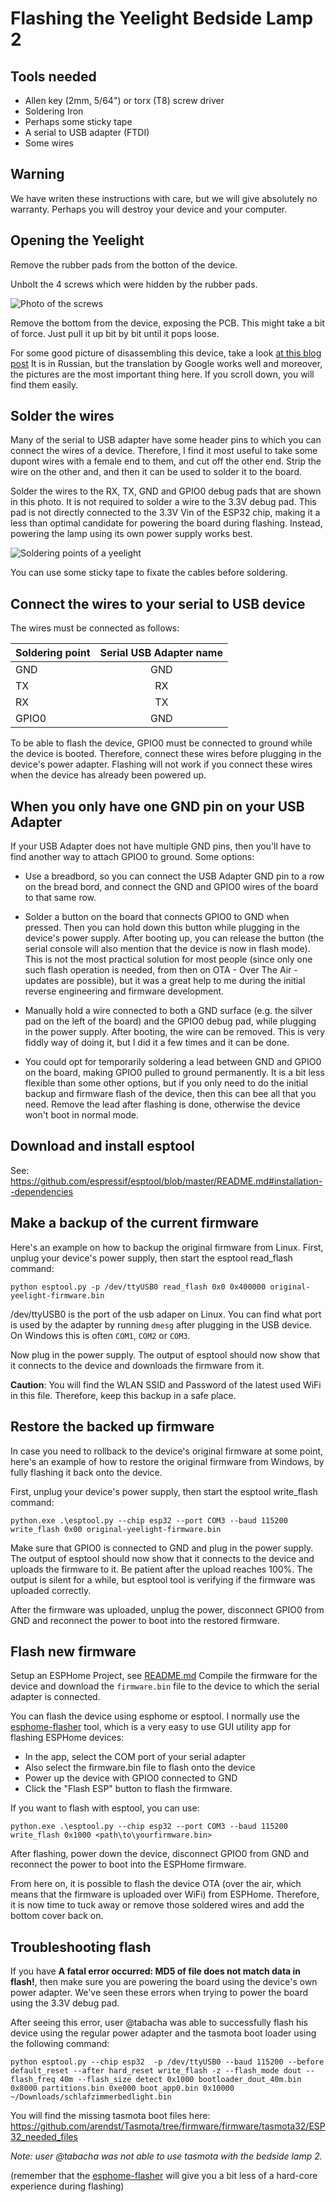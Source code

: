 # Flashing the Yeelight Bedside Lamp 2

## Tools needed

* Allen key (2mm, 5/64") or torx (T8) screw driver
* Soldering Iron
* Perhaps some sticky tape
* A serial to USB adapter (FTDI)
* Some wires

## Warning

We have writen these instructions with care, but we will give absolutely no
warranty. Perhaps you will destroy your device and your computer.

## Opening the Yeelight

Remove the rubber pads from the botton of the device.

Unbolt the 4 screws which were hidden by the rubber pads.

![Photo of the screws](Yeelight_screws.jpg "Use an allen key or torx screw driver to remove the screws.")

Remove the bottom from the device, exposing the PCB.
This might take a bit of force. Just pull it up bit by bit until it pops loose.

For some good picture of disassembling this device, take a look
[at this blog post](https://mysku.ru/blog/china-stores/78455.html)
It is in Russian, but the translation by Google works well and moreover, the
pictures are the most important thing here. If you scroll down, you will
find them easily.

## Solder the wires

Many of the serial to USB adapter have some header pins to which you can
connect the wires of a device. Therefore, I find it most useful to take some
dupont wires with a female end to them, and cut off the other end. Strip the
wire on the other and, and then it can be used to solder it to the board.

Solder the wires to the RX, TX, GND and GPIO0 debug pads that are shown in this
photo. It is not required to solder a wire to the 3.3V debug pad. This pad
is not directly connected to the 3.3V Vin of the ESP32 chip, making it a
less than optimal candidate for powering the board during flashing. Instead,
powering the lamp using its own power supply works best.

![Soldering points of a yeelight](Soldering_points.jpeg)

You can use some sticky tape to fixate the cables before soldering.

## Connect the wires to your serial to USB device

The wires must be connected as follows:

  | Soldering point| Serial USB Adapter name  |
  | -------------- |:------------------------:|
  | GND            |  GND                     |
  | TX             |  RX                      |
  | RX             |  TX                      |
  | GPIO0          |  GND                     |

To be able to flash the device, GPIO0 must be connected to ground while the
device is booted. Therefore, connect these wires before plugging in the
device's power adapter. Flashing will not work if you connect these wires
when the device has already been powered up.

## When you only have one GND pin on your USB Adapter

If your USB Adapter does not have multiple GND pins, then you'll have
to find another way to attach GPIO0 to ground. Some options:

- Use a breadbord, so you can connect the USB Adapter GND pin to a row on
  the bread bord, and connect the GND and GPIO0 wires of the board to that
  same row.

- Solder a button on the board that connects GPIO0 to GND when pressed. Then
  you can hold down this button while plugging in the device's power supply.
  After booting up, you can release the button (the serial console will also
  mention that the device is now in flash mode). This is not the most
  practical solution for most people (since only one such flash operation is
  needed, from then on OTA - Over The Air - updates are possible), but it
  was a great help to me during the initial reverse engineering and firmware
  development.

- Manually hold a wire connected to both a GND surface (e.g. the silver pad
  on the left of the board) and the GPIO0 debug pad, while plugging in the
  power supply. After booting, the wire can be removed. This is very fiddly
  way of doing it, but I did it a few times and it can be done.

- You could opt for temporarily soldering a lead between GND and GPIO0 on
  the board, making GPIO0 pulled to ground permanently. It is a bit less
  flexible than some other options, but if you only need to do the initial
  backup and firmware flash of the device, then this can bee all that you
  need. Remove the lead after flashing is done, otherwise the device won't
  boot in normal mode.

## Download and install esptool

See: https://github.com/espressif/esptool/blob/master/README.md#installation--dependencies

## Make a backup of the current firmware

Here's an example on how to backup the original firmware from Linux. First,
unplug your device's power supply, then start the esptool read_flash command:

```
python esptool.py -p /dev/ttyUSB0 read_flash 0x0 0x400000 original-yeelight-firmware.bin
```

/dev/ttyUSB0 is the port of the usb adaper on Linux. You can find what port
is used by the adapter by running `dmesg` after plugging in the USB device.
On Windows this is often `COM1`, `COM2` or `COM3`.

Now plug in the power supply. The output of esptool should now show that it
connects to the device and downloads the firmware from it.

**Caution**: You will find the WLAN SSID and Password of the latest used WiFi in
this file. Therefore, keep this backup in a safe place.

## Restore the backed up firmware

In case you need to rollback to the device's original firmware at some point,
here's an example of how to restore the original firmware from Windows, by fully
flashing it back onto the device.

First, unplug your device's power supply, then start the esptool write_flash command:

```
python.exe .\esptool.py --chip esp32 --port COM3 --baud 115200 write_flash 0x00 original-yeelight-firmware.bin
```
Make sure that GPIO0 is connected to GND and plug in the power supply.
The output of esptool should now show that it connects to the device and uploads
the firmware to it. Be patient after the upload reaches 100%. The output is
silent for a while, but esptool tool is verifying if the firmware was uploaded
correctly.

After the firmware was uploaded, unplug the power, disconnect GPIO0 from GND and
reconnect the power to boot into the restored firmware.

## Flash new firmware

Setup an ESPHome Project, see [README.md](../README.md)
Compile the firmware for the device and download the `firmware.bin` file
to the device to which the serial adapter is connected.

You can flash the device using esphome or esptool.
I normally use the [esphome-flasher](https://github.com/esphome/esphome-flasher)
tool, which is a very easy to use GUI utility app for flashing ESPHome devices:

- In the app, select the COM port of your serial adapter
- Also select the firmware.bin file to flash onto the device
- Power up the device with GPIO0 connected to GND
- Click the "Flash ESP" button to flash the firmware.

If you want to flash with esptool, you can use:

```
python.exe .\esptool.py --chip esp32 --port COM3 --baud 115200 write_flash 0x1000 <path\to\yourfirmware.bin>
```

After flashing, power down the device, disconnect GPIO0 from GND and reconnect
the power to boot into the ESPHome firmware.

From here on, it is possible to flash the device OTA (over the air, which
means that the firmware is uploaded over WiFi) from ESPHome. Therefore, it
is now time to tuck away or remove those soldered wires and add the bottom
cover back on.

## Troubleshooting flash

If you have **A fatal error occurred: MD5 of file does not match data in
flash!**, then make sure you are powering the board using the device's own
power adapter. We've seen these errors when trying to power the board using
the 3.3V debug pad.

After seeing this error, user @tabacha was able to successfully flash his
device using the regular power adapter and the tasmota boot loader using
the following command:

```
python esptool.py --chip esp32  -p /dev/ttyUSB0 --baud 115200 --before default_reset --after hard_reset write_flash -z --flash_mode dout --flash_freq 40m --flash_size detect 0x1000 bootloader_dout_40m.bin 0x8000 partitions.bin 0xe000 boot_app0.bin 0x10000 ~/Downloads/schlafzimmerbedlight.bin
```

You will find the missing tasmota boot files here:
https://github.com/arendst/Tasmota/tree/firmware/firmware/tasmota32/ESP32_needed_files

*Note: user @tabacha was not able to use tasmota with the bedside lamp 2.*

(remember that the [esphome-flasher](https://github.com/esphome/esphome-flasher)
will give you a bit less of a hard-core experience during flashing)


